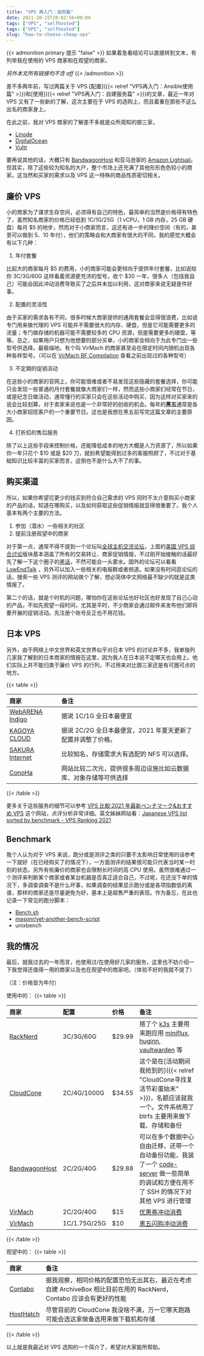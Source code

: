 ```yaml
---
title: "VPS 再入门：选购篇"
date: 2021-10-15T20:02:56+09:00
tags: ["VPS", "selfhosted"]
tags: ["VPS", "selfhosted"]
slug: "how-to-choose-cheap-vps"
---
```


{{< admonition primary 提示 "false" >}}
如果着急看结论可以直接转到文末，有列举我在使用的 VPS 商家和在观望的商家。

_另外本文所有链接均不含 aff_
{{< /admonition >}}

差不多两年前，写过两篇关于 VPS [配置]({{< relref "VPS再入门：Ansible使用篇" >}})和[使用]({{< relref "VPS再入门：自建服务篇" >}})的文章，最近一年对 VPS 又有了一些新的了解，这次主要在于 VPS 的选购上，而且着重在那些不这么出名的商家身上。

<!--more-->

在此之前，我对 VPS 商家的了解差不多就是众所周知的御三家，

- [Linode](https://www.linode.com/)
- [DigitalOcean](https://www.digitalocean.com/)
- [Vultr](https://www.vultr.com/)

要再说其他的话，大概只有 [BandwagonHost](https://bandwagonhost.com/) 和亚马逊家的 [Amazon Lightsail](https://aws.amazon.com/lightsail/)。但其实，除了这些较为知名的大户，整个市场上还充满了其他形形色色较小的商家。这当然和买家的需求以及 VPS 这一特殊的商品性质密切相关。

## 廉价 VPS

小的商家为了谋求生存空间，必须得有自己的特色，最简单的当然是价格得有特色了，虽然知名商家的价格已经低到 1C/1G/25G（1 vCPU，1 GB 内存，25 GB 硬盘）每月 $5 的地步，然而对于小商家而言，这还有进一步的降价空间（有的，甚至可以做到 $5、$10 年付），他们的策略会和大商家有很大的不同，我的感觉大概会有以下几种：

1. 年付套餐

比起大的商家每月 $5 的费用，小的商家可能会更倾向于提供年付套餐，比如说给你 3C/3G/60G 这样看着资源更充沛的型号，收个 $30 一年，很多人（包括我自己）可能会因此冲动消费导致买了之后并未加以利用，这对商家来说无疑是件好事。

2. 配置的灵活性

由于买家的需求各有不同，很多时候大商家提供的通用套餐会显得很浪费，比如说专门用来做代理的 VPS 可能并不需要很大的内存、硬盘，但是它可能需要更多的流量；专门做存储的机器可能不需要较多的 CPU 资源，但是需要更多的硬盘，等等。总之，如果用户只想为他想要的部分买单，小的商家会倾向于为此专门出一些型号供选择。最极端地，有个叫 VirMach 的商家甚至会在限定时间内随机出现各种各样型号。（可以在 [VirMach BF Compilation](https://virmach.fat32.top/) 查看之前出现过的各种型号）

3. 不定期的促销活动

在这些小的商家的官网上，你可能很难或者不易发现这些隐藏的套餐选择，你可能只会发现一些普通的月付套餐就像大商家们一样，然而这些小商家们经常在节日，或是纪念日做活动，通常懂行的买家只会在这些活动中购买，因为这样对买家来的说会比较划算，对于卖家来说也是一个非常好的创收的机会。每年的**黑五**通常是各大小商家招揽客户的一个重要节日。这也是我想在黑五前写完这篇文章的主要原因。

4. 打折扣的售后服务

除了以上这些手段来控制价格，还能降低成本的地方大概是人力资源了，所以如果你一年只花个 $10 或是 $20 刀，就别希望能得到过多的客服照顾了，不过对于基础知识比较丰富的买家而言，这倒也不是什么大不了的事。

## 购买渠道

所以，如果你希望花更少的钱买到符合自己需求的 VPS 同时不太介意购买小商家的产品的话，知道在哪购买，以及如何获取这些促销情报就显得很重要了。我个人基本有两个主要的方法。

1. 参加（潜水）一些相关的社区
2. 提前注册观望中的商家

对于第一点，通常不得不提到一个论坛叫[全球主机交流论坛](https://hostloc.com/)，上面的[美国 VPS 综合讨论](https://hostloc.com/forum-45-1.html)版块基本涵盖了所有的交易转让、商家促销情报，不过刚开始接触的话最好先了解一下这个圈子的[黑话](https://hostloc.com/forum.php?mod=viewthread&tid=890377)，不然可能会一头雾水。国外的论坛可以看看 [LowEndTalk](https://www.lowendtalk.com/) ，另外可以加入一些相关的电报群或者频道。如果没有时间逛论坛的话，搜索一些 VPS 测评的网站做个了解，想必简体中文网络最不缺少的就是这类情报了。

第二个的话，就是个时机的问题，哪怕你在这些论坛也好社区也好发现了自己心动的产品，不如先观望一段时间，尤其是平时，不少商家会通过邮件来发布他们即将要开展的促销活动。先注册个账号反正也不用花钱。

## 日本 VPS

另外，由于网络上中文世界和英文世界似乎对日本 VPS 的讨论并不多，我单独列几家我了解到的日本商家的情报在这里，因为我人在日本说不定哪天也会用上。他们实际上并不能归类于廉价 VPS 的行列，不过用来对比御三家还是有可圈可点的地方。

{{< table >}}

| 商家                                               | 备注                                                             |
| :------------------------------------------------- | :--------------------------------------------------------------- |
| [WebARENA Indigo](https://web.arena.ne.jp/indigo/) | 据说 1C/1G 全日本最便宜                                          |
| [KAGOYA CLOUD](https://www.kagoya.jp/cloud/vps/)   | 据说 2C/2G 全日本最便宜，2021 年夏天更新了配置并调整了价格。     |
| [SAKURA Internet](https://vps.sakura.ad.jp/)       | 比较知名，存储需求大有选配的 NFS 可以选择。                      |
| [ConoHa](https://www.conoha.jp/conoha/)            | 网站比较二次元，提供很多周边设施比如云数据库、对象存储等可供选择 |

{{< /table >}}

更多关于这些服务的细节可以参考 [VPS 比較:2021 年最新ベンチマーク&おすすめ VPS](https://vpshikaku.com/) 这个网站，点评分析非常详细。英文姊妹网站看：[Japanese VPS list sorted by benchmark - VPS Ranking 2021](https://vpsranking.com/en/japanese-vps-list-sorted-by-unixbench/)

## Benchmark

我个人认为对于 VPS 来说，跑分或是测评之类的只要不太影响日常使用的话参考一下就好（在已经购买了的情况下），一方面测评的结果很可能只代表当时某一时刻的状态，另外有些廉价的商家也会限制长时间的高 CPU 使用。虽然很难通过一个测评来判断某个商家或者某台机器是否真正适合自己，不过呢，在还没下单的情况下，多调查调查不是什么坏事，如果调查的结果显示跑分或是各项指数低的离谱，那样的商家还是尽量避免为好，基本上是超售严重的表现。作为备忘，在此也记录一下常见的跑分脚本：

- [Bench.sh](https://bench.sh/)
- [masonr/yet-another-bench-script](https://github.com/masonr/yet-another-bench-script)
- unixbench

## 我的情况

最后，就我过去的一年而言，也使用过/在使用好几家的服务，这里也不妨介绍一下我觉得还值得一用的商家以及也在观望中的商家吧。（体验不好的我就不提了）

（注：价格皆为年付）

使用中的：
{{< table >}}

| 商家                                        | 配置         | 价格   | 备注                                                                                                                                                                                     |
| :------------------------------------------ | :----------- | :----- | :--------------------------------------------------------------------------------------------------------------------------------------------------------------------------------------- |
| [RackNerd](https://www.racknerd.com/)       | 3C/3G/60G    | $29.99 | 搭了个 [k3s](https://k3s.io/) 主要用来跑应用 [miniflux](https://miniflux.app/), [huginn](https://github.com/huginn/huginn), [vaultwarden](https://github.com/dani-garcia/vaultwarden) 等 |
| [CloudCone](https://cloudcone.com/)         | 2C/4G/1000G  | $34.55 | 这个是在[活动期间我抢到的]({{< relref "CloudCone寻找复活节彩蛋始末" >}})，名额应该就我一个。文件系统用了 btrfs 主要用来做下载、存储和备份                                                |
| [BandwagonHost](https://bandwagonhost.com/) | 2C/2G/40G    | $29.88 | 可以在多个数据中心自由迁移，还带一个自动备份功能，我装了一个 [code-server](https://github.com/cdr/code-server) 做一些简单的调试和方便在用不了 SSH 的情况下对其他 VPS 进行管理            |
| [VirMach](https://virmach.com/)             | 2C/2G/40G    | $15    | [优惠券冲动消费](https://hostloc.com/thread-894814-1-1.html)                                                                                                                             |
| [VirMach](https://virmach.com/)             | 1C/1.75G/25G | $10    | [黑五闪购冲动消费](https://virmach.fat32.top/)                                                                                                                                           |

{{< /table >}}

观望中的：
{{< table >}}

| 商家                                | 备注                                                                                                                |
| :---------------------------------- | :------------------------------------------------------------------------------------------------------------------ |
| [Contabo](https://contabo.com/en/)  | 据我观察，相同价格的配置恐怕无出其右，最近在考虑自建 ArchiveBox 相比目前在用的 RackNerd，Contabo 应该会有更好的性能 |
| [HostHatch](https://hosthatch.com/) | 尽管目前的 CloudCone 我没啥不满，万一它哪天跑路可能会选这家做备选用来做下载机和存储                                 |

{{< /table >}}

以上就是我最近对 VPS 选购的一个简介了，希望对大家能所帮助。
